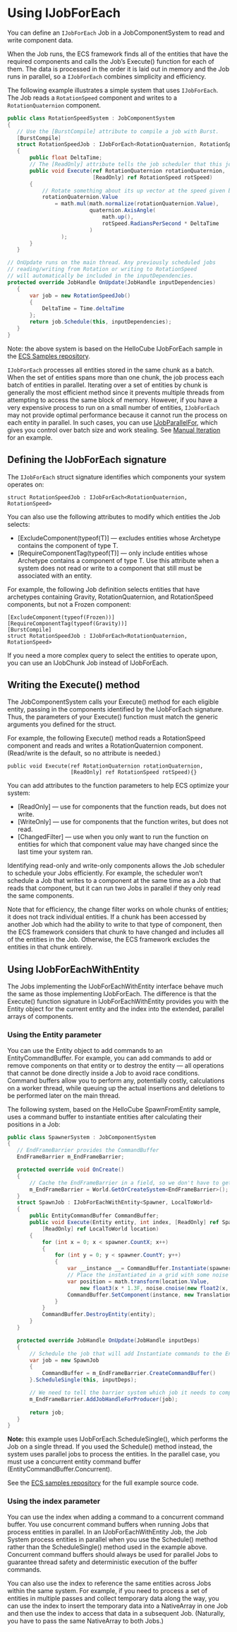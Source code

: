 # Using IJobForEach

You can define an `IJobForEach` Job in a JobComponentSystem to read and write component data. 

When the Job runs, the ECS framework finds all of the entities that have the required components and calls the Job’s Execute() function for each of them. The data is processed in the order it is laid out in memory and the Job runs in parallel, so a `IJobForEach` combines simplicity and efficiency.

The following example illustrates a simple system that uses `IJobForEach`. The Job reads a `RotationSpeed` component and writes to a `RotationQuaternion` component.

```c#
public class RotationSpeedSystem : JobComponentSystem
{
   // Use the [BurstCompile] attribute to compile a job with Burst.
   [BurstCompile]
   struct RotationSpeedJob : IJobForEach<RotationQuaternion, RotationSpeed>
   {
       public float DeltaTime;
       // The [ReadOnly] attribute tells the job scheduler that this job will not write to rotSpeed
       public void Execute(ref RotationQuaternion rotationQuaternion, 
                           [ReadOnly] ref RotationSpeed rotSpeed)
       {
           // Rotate something about its up vector at the speed given by RotationSpeed.  
           rotationQuaternion.Value 
               = math.mul(math.normalize(rotationQuaternion.Value), 
                          quaternion.AxisAngle(
                              math.up(), 
                              rotSpeed.RadiansPerSecond * DeltaTime
                          )
                 );
       }
   }

// OnUpdate runs on the main thread. Any previously scheduled jobs
// reading/writing from Rotation or writing to RotationSpeed 
// will automatically be included in the inputDependencies.
protected override JobHandle OnUpdate(JobHandle inputDependencies)
   {
       var job = new RotationSpeedJob()
       {
           DeltaTime = Time.deltaTime
       };
       return job.Schedule(this, inputDependencies);
   }
}
```

Note: the above system is based on the HelloCube IJobForEach sample in the [ECS Samples repository](https://github.com/Unity-Technologies/EntityComponentSystemSamples).

`IJobForEach` processes all entities stored in the same chunk as a batch. When the set of entities spans more than one chunk, the job process each batch of entities in parallel. Iterating over a set of entities by chunk is generally the most efficient method since it prevents multiple threads from attempting to access the same block of memory. However, if you have a very expensive process to run on a small number of entities, `IJobForEach` may not provide optimal performance because it cannot run the process on each entity in parallel. In such cases, you can use [IJobParallelFor](https://docs.unity3d.com/ScriptReference/Unity.Jobs.IJobParallelFor.html), which gives you control over batch size and work stealing. See [Manual Iteration](manual_iteration.md) for an example.

## Defining the IJobForEach signature

The `IJobForEach` struct signature identifies which components your system operates on:

    struct RotationSpeedJob : IJobForEach<RotationQuaternion, RotationSpeed>

You can also use the following attributes to modify which entities the Job selects:

* [ExcludeComponent(typeof(T)] — excludes entities whose Archetype contains the component of type T. 
* [RequireComponentTag(typeof(T)] — only include entities whose Archetype contains a component of type T. Use this attribute when a system does not read or write to a component that still must be associated with an entity. 

For example, the following Job definition selects entities that have archetypes containing Gravity, RotationQuaternion, and RotationSpeed components, but not a Frozen component:

    [ExcludeComponent(typeof(Frozen))]
    [RequireComponentTag(typeof(Gravity))]
    [BurstCompile]
    struct RotationSpeedJob : IJobForEach<RotationQuaternion, RotationSpeed>

If you need a more complex query to select the entities to operate upon, you can use an IJobChunk Job instead of IJobForEach.

## Writing the Execute() method

The JobComponentSystem calls your Execute() method for each eligible entity, passing in the components identified by the IJobForEach signature. Thus, the parameters of your Execute() function must match the generic arguments you defined for the struct.

For example, the following Execute() method reads a RotationSpeed component and reads and writes a RotationQuaternion component. (Read/write is the default, so no attribute is needed.)

    public void Execute(ref RotationQuaternion rotationQuaternion, 
                        [ReadOnly] ref RotationSpeed rotSpeed){}

You can add attributes to the function parameters to help ECS optimize your system:

* [ReadOnly] — use for components that the function reads, but does not write.
* [WriteOnly] — use for components that the function writes, but does not read.
* [ChangedFilter] — use when you only want to run the function on entities for which that component value may have changed since the last time your system ran. 

Identifying read-only and write-only components allows the Job scheduler to schedule your Jobs efficiently. For example, the scheduler won’t schedule a Job that writes to a component at the same time as a Job that reads that component, but it can run two Jobs in parallel if they only read the same components.

Note that for efficiency, the change filter works on whole chunks of entities; it does not track individual entities. If a chunk has been accessed by another Job which had the ability to write to that type of component, then the ECS framework considers that chunk to have changed and includes all of the entities in the Job. Otherwise, the ECS framework excludes the entities in that chunk entirely. 

<a name="with-entity"></a>
## Using IJobForEachWithEntity

The Jobs implementing the IJobForEachWithEntity interface behave much the same as those implementing IJobForEach. The difference is that the Execute() function signature in IJobForEachWithEntity provides you with the Entity object for the current entity and the index into the extended, parallel arrays of components.

### Using the Entity parameter

You can use the Entity object to add commands to an EntityCommandBuffer. For example, you can add commands to add or remove components on that entity or to destroy the entity — all operations that cannot be done directly inside a Job to avoid race conditions. Command buffers allow you to perform any, potentially costly, calculations on a worker thread, while queuing up the actual insertions and deletions to be performed later on the main thread.

The following system, based on the HelloCube SpawnFromEntity sample, uses a command buffer to instantiate entities after calculating their positions in a Job:

``` c#
public class SpawnerSystem : JobComponentSystem
{
   // EndFrameBarrier provides the CommandBuffer
   EndFrameBarrier m_EndFrameBarrier;

   protected override void OnCreate()
   {
       // Cache the EndFrameBarrier in a field, so we don't have to get it every frame
       m_EndFrameBarrier = World.GetOrCreateSystem<EndFrameBarrier>();
   }
   struct SpawnJob : IJobForEachWithEntity<Spawner, LocalToWorld>
   {
       public EntityCommandBuffer CommandBuffer;
       public void Execute(Entity entity, int index, [ReadOnly] ref Spawner spawner,
           [ReadOnly] ref LocalToWorld location)
       {
           for (int x = 0; x < spawner.CountX; x++)
           {
               for (int y = 0; y < spawner.CountY; y++)
               {
                   var __instance __= CommandBuffer.Instantiate(spawner.Prefab);
                   // Place the instantiated in a grid with some noise
                   var position = math.transform(location.Value,
                       new float3(x * 1.3F, noise.cnoise(new float2(x, y) * 0.21F) * 2, y * 1.3F));
                   CommandBuffer.SetComponent(instance, new Translation {Value = position});
               }
           }
           CommandBuffer.DestroyEntity(entity);
       }
   }

   protected override JobHandle OnUpdate(JobHandle inputDeps)
   {
       // Schedule the job that will add Instantiate commands to the EntityCommandBuffer.
       var job = new SpawnJob
       {
           CommandBuffer = m_EndFrameBarrier.CreateCommandBuffer()
       }.ScheduleSingle(this, inputDeps);

       // We need to tell the barrier system which job it needs to complete before it can play back the commands.
       m_EndFrameBarrier.AddJobHandleForProducer(job);
      
       return job;
   }
}
```

__Note:__ this example uses IJobForEach.ScheduleSingle(), which performs the Job on a single thread. If you used the Schedule() method instead, the system uses parallel jobs to process the entities. In the parallel case, you must use a concurrent entity command buffer (EntityCommandBuffer.Concurrent).

See the  [ECS samples repository](https://github.com/Unity-Technologies/EntityComponentSystemSamples) for the full example source code.

### Using the index parameter

You can use the index when adding a command to a concurrent command buffer. You use concurrent command buffers when running Jobs that process entities in parallel. In an IJobForEachWithEntity Job, the Job System process entities in parallel when you use the Schedule() method rather than the ScheduleSingle() method used in the example above. Concurrent command buffers should always be used for parallel Jobs to guarantee thread safety and deterministic execution of the buffer commands.

You can also use the index to reference the same entities across Jobs within the same system. For example, if you need to process a set of entities in multiple passes and collect temporary data along the way, you can use the index to insert the temporary data into a NativeArray in one Job and then use the index to access that data in a subsequent Job. (Naturally, you have to pass the same NativeArray to both Jobs.)

